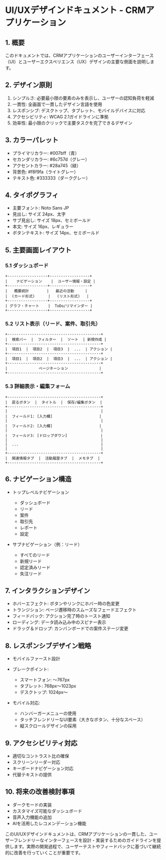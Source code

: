 # UI/UXデザインドキュメント - CRMアプリケーション

## 1. 概要
このドキュメントでは、CRMアプリケーションのユーザーインターフェース（UI）とユーザーエクスペリエンス（UX）デザインの主要な側面を説明します。

## 2. デザイン原則

1. シンプルさ: 必要最小限の要素のみを表示し、ユーザーの認知負荷を軽減
2. 一貫性: 全画面で一貫したデザイン言語を使用
3. レスポンシブ: デスクトップ、タブレット、モバイルデバイスに対応
4. アクセシビリティ: WCAG 2.1ガイドラインに準拠
5. 効率性: 最小限のクリックで主要タスクを完了できるデザイン

## 3. カラーパレット

- プライマリカラー: #007bff（青）
- セカンダリカラー: #6c757d（グレー）
- アクセントカラー: #28a745（緑）
- 背景色: #f8f9fa（ライトグレー）
- テキスト色: #333333（ダークグレー）

## 4. タイポグラフィ

- 主要フォント: Noto Sans JP
- 見出し: サイズ 24px、太字
- サブ見出し: サイズ 18px、セミボールド
- 本文: サイズ 16px、レギュラー
- ボタンテキスト: サイズ 14px、セミボールド

## 5. 主要画面レイアウト

### 5.1 ダッシュボード
```
+------------------+------------------+
|    ナビゲーション    |  ユーザー情報・設定 |
+------------------+------------------+
|   概要統計        |   最近の活動     |
|  (カード形式)      |   (リスト形式)   |
+------------------+------------------+
| グラフ・チャート    |  ToDo/リマインダー |
+------------------+------------------+
```

### 5.2 リスト表示（リード、案件、取引先）
```
+------------------------------------------+
|  検索バー  |  フィルター  |  ソート  | 新規作成 |
+------------------------------------------+
|  項目1  |  項目2  |  項目3  |  ...  | アクション |
+------------------------------------------+
|  項目1  |  項目2  |  項目3  |  ...  | アクション |
+------------------------------------------+
|              ページネーション              |
+------------------------------------------+
```

### 5.3 詳細表示・編集フォーム
```
+------------------------------------------+
|  戻るボタン  |  タイトル  |  保存/編集ボタン  |
+------------------------------------------+
|                                          |
|  フィールド1: [入力欄]                     |
|                                          |
|  フィールド2: [入力欄]                     |
|                                          |
|  フィールド3: [ドロップダウン]               |
|                                          |
|  ...                                     |
|                                          |
+------------------------------------------+
|  関連情報タブ  |  活動履歴タブ  |  メモタブ  |
+------------------------------------------+
```

## 6. ナビゲーション構造

- トップレベルナビゲーション
  - ダッシュボード
  - リード
  - 案件
  - 取引先
  - レポート
  - 設定

- サブナビゲーション（例：リード）
  - すべてのリード
  - 新規リード
  - 認定済みリード
  - 失注リード

## 7. インタラクションデザイン

- ホバーエフェクト: ボタンやリンクにホバー時の色変更
- トランジション: ページ遷移時のスムーズなフェードエフェクト
- フィードバック: アクション完了時のトースト通知
- ローディング: データ読み込み中のスピナー表示
- ドラッグ＆ドロップ: カンバンボードでの案件ステージ変更

## 8. レスポンシブデザイン戦略

- モバイルファースト設計
- ブレークポイント:
  - スマートフォン: 〜767px
  - タブレット: 768px〜1023px
  - デスクトップ: 1024px〜

- モバイル対応:
  - ハンバーガーメニューの使用
  - タッチフレンドリーなUI要素（大きなボタン、十分なスペース）
  - 縦スクロールデザインの採用

## 9. アクセシビリティ対応

- 適切なコントラスト比の確保
- スクリーンリーダー対応
- キーボードナビゲーション対応
- 代替テキストの提供

## 10. 将来の改善検討事項

- ダークモードの実装
- カスタマイズ可能なダッシュボード
- 音声入力機能の追加
- AIを活用したレコメンデーション機能

このUI/UXデザインドキュメントは、CRMアプリケーションの一貫した、ユーザーフレンドリーなインターフェースを設計・実装するためのガイドラインを提供します。実際の開発過程で、ユーザーテストやフィードバックに基づいて継続的に改善を行っていくことが重要です。
